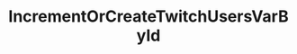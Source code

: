---
name: IncrementOrCreateTwitchUsersVarById
title: IncrementOrCreateTwitchUsersVarById
description: |
  Increments the values of Twitch user variables for a list of user IDs.
  If a variable does not exist for a user, a new one is created.
version: 0.2.4
parameters:
  - name: userIds
    descriptions: A List<string> of the user ids you want to increment the variables of
  - name: varName
    description: Name of the user variable
  - name: value
    description: Value of how much the user variables should be increased by
  - name: persisted
    description: |
      - `true` - Persisted user variables will be affected
      - `false` - Non-persisted user variable will be affected
---
